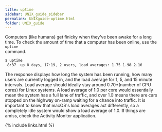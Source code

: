 ```yaml
---
title: uptime
sidebar: UNIX_guide_sidebar
permalink: UNIXguide-uptime.html
folder: UNIX_guide
---
```


Computers (like humans) get finicky when they've been awake for a long time.
To check the amount of time that a computer has been online, use the `uptime` \
command.
```bash
$ uptime
 8:37  up 8 days, 17:19, 2 users, load averages: 1.75 1.98 2.10
```
The response displays how long the system has been running, how many users are
currently logged in, and the load average for 1, 5, and 15 minute intervals.
Load average should ideally stay around 0.70*(number of CPU cores) for Linux
systems.
A load average of 1.0 per core would essentially mean the system has a full
lane of traffic, and over 1.0 means there are cars stopped on the highway
on-ramp waiting for a chance into traffic.
It is important to know that macOS's load averages act differently, so a
completely idle system would show a load average of 1.0.
If things are amiss, check the Activity Monitor application.

{% include links.html %}
